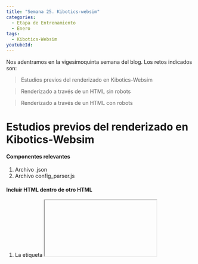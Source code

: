 ```yaml
---
title: "Semana 25. Kibotics-websim"
categories:
  - Etapa de Entrenamiento
  - Enero
tags:
  - Kibotics-Websim
youtubeId: 
---
```


Nos adentramos en la vigesimoquinta semana del blog. Los retos indicados son:


> Estudios previos del renderizado en Kibotics-Websim

> Renderizado a través de un HTML sin robots

> Renderizado a través de un HTML con robots 

# Estudios previos del renderizado en Kibotics-Websim

#### Componentes relevantes

1. Archivo .json
2. Archivo config_parser.js

#### Incluir HTML dentro de otro HTML

1. La etiqueta **<iframe>** permite introducir un HTML en el interior de otro HTML. 
2. Mediante peticiones AJAX también puede introducirse un HTML en otro. El código utilizado es el siguiente:

          <!DOCTYPE html>
          <html lang="en">
          <head>
              <meta charset="UTF-8">
              <meta http-equiv="X-UA-Compatible" content="IE=edge">
              <meta name="viewport" content="width=device-width, initial-scale=1.0">
              <title>Document</title>
              <script src="https://code.jquery.com/jquery-3.4.1.min.js"></script>
              <script src="/js/index_02.js"></script>
          </head>
          <body>
          <button id="boton">Cargar HTML</button>
          <div id="html"></div>
          </body>
          </html>

          window.onload = function(){
              function prueba(){
                  var boton = document.querySelector("#boton");
                  console.log(boton);
                  var divCont = document.querySelector("#html");

                  boton.addEventListener("click", obtenerHTML, true);

                  //Pasar a la función el evento
                  function obtenerHTML(e){
                      var xhr = new XMLHttpRequest();

                      //Estado peticion
                      xhr.onreadystatechange = function(){
                          //Estado correcto
                          if (xhr.status === 200) {
                              //Insertar HTML al div contenedor lo que hay en la respuesta
                              divCont.innerHTML = xhr.responseText;

                          }
                      }
                      //true: asincrona / false: sincrona
                      xhr.open("get", "./index.html", true);
                      //Envio de la peticion
                      xhr.send();
                  }
              };
              prueba();
          }
    


#### Incluir Aframe estándar en Websim (sin capacidad de elección)
  
  1. Petición AJAX en el interior de loadJSON.
  * ¿Funciona? No.
  2. Petición AJAX en el exterior del loadJSON.
  * ¿Funciona? Si, pero parece funcionar de modo similar a la etiqueta 'iframe'.
  De este modo también puede incluirse Networked Aframe estándar.
   
#### Incluir Aframe estándar en Websim (con capacidad de elección)

1. Versión simplificada fuera de Websim
  * ¿Funciona? No.
2. Versión compleja dentro de Websim 
  * ¿Funciona? No.
  
#### Incluir robots en Aframe estándar
  ###### Vo

#### Relacionar los cerebros y demás con un .HTML básico

He observado que lo hace durante el parseado. ¿Quiz?


